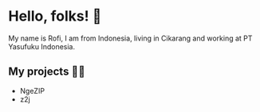 # Hello, folks! :wave:

My name is Rofi, I am from Indonesia, living in Cikarang and working at PT Yasufuku Indonesia.

## My projects :technologist:

- NgeZIP
- z2j
